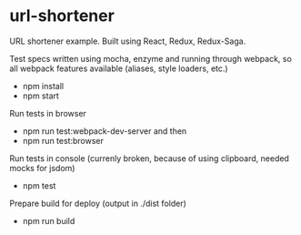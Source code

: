 # url-shortener
URL shortener example.
Built using React, Redux, Redux-Saga.

Test specs written using mocha, enzyme and running through webpack, so all webpack features available (aliases, style loaders, etc.)

- npm install
- npm start

Run tests in browser
- npm run test:webpack-dev-server
and then
- npm run test:browser


Run tests in console (currenly broken, because of using clipboard, needed mocks for jsdom)
- npm test

Prepare build for deploy (output in ./dist folder)
- npm run build

